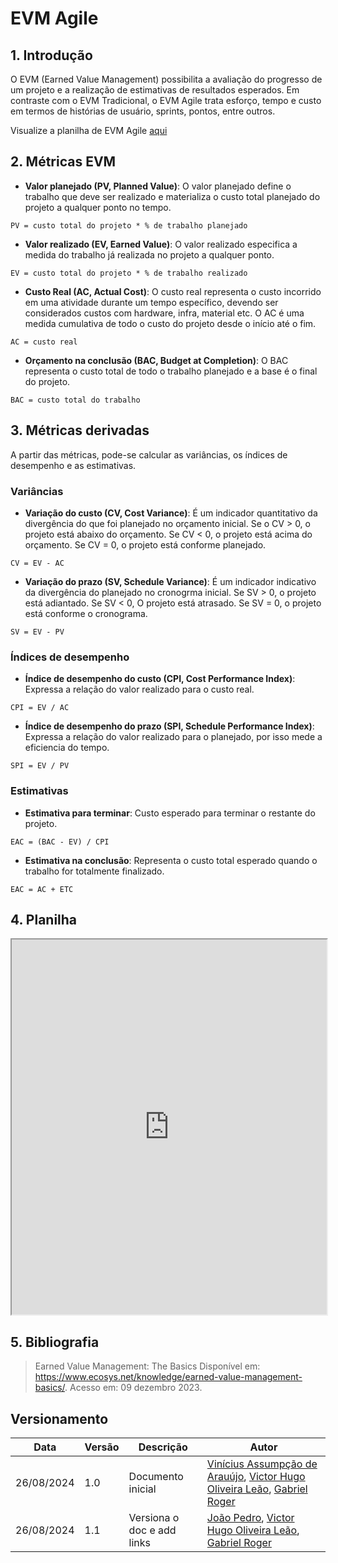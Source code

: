 # EVM Agile

## 1. Introdução

O EVM (Earned Value Management) possibilita a avaliação do progresso de um projeto e a realização de estimativas de resultados esperados. Em contraste com o EVM Tradicional, o EVM Agile trata esforço, tempo e custo em termos de histórias de usuário, sprints, pontos, entre outros.

Visualize a planilha de EVM Agile [aqui](https://docs.google.com/spreadsheets/d/1jQ9Ape1gFcj1VQheaT4nn0YhEND6HLzt9aNJVGmpbVQ/edit?usp=sharing)

## 2. Métricas EVM

-   **Valor planejado (PV, Planned Value)**: O valor planejado define o trabalho que deve ser realizado e materializa o custo total planejado do projeto a qualquer ponto no tempo.

`PV = custo total do projeto * % de trabalho planejado `

-   **Valor realizado (EV, Earned Value)**: O valor realizado especifica a medida do trabalho já realizada no projeto a qualquer ponto.

`EV = custo total do projeto * % de trabalho realizado`

-   **Custo Real (AC, Actual Cost)**: O custo real representa o custo incorrido em uma atividade durante um tempo específico, devendo ser considerados custos com hardware, infra, material etc. O AC é uma medida cumulativa de todo o custo do projeto desde o início até o fim.

`AC = custo real`

-   **Orçamento na conclusão (BAC, Budget at Completion)**: O BAC representa o custo total de todo o trabalho planejado e a base é o final do projeto.

`BAC = custo total do trabalho`

## 3. Métricas derivadas

A partir das métricas, pode-se calcular as variâncias, os índices de desempenho e as estimativas.

### Variâncias

-   **Variação do custo (CV, Cost Variance)**: É um indicador quantitativo da divergência do que foi planejado no orçamento inicial. Se o CV > 0, o projeto está abaixo do orçamento. Se CV < 0, o projeto está acima do orçamento. Se CV = 0, o projeto está conforme planejado.

`CV = EV - AC`

-   **Variação do prazo (SV, Schedule Variance)**: É um indicador indicativo da divergência do planejado no cronogrma inicial. Se SV > 0, o projeto está adiantado. Se SV < 0, O projeto está atrasado. Se SV = 0, o projeto está conforme o cronograma.

`SV = EV - PV`

### Índices de desempenho

-   **Índice de desempenho do custo (CPI, Cost Performance Index)**: Expressa a relação do valor realizado para o custo real.

`CPI = EV / AC`

-   **Índice de desempenho do prazo (SPI, Schedule Performance Index)**: Expressa a relação do valor realizado para o planejado, por isso mede a eficiencia do tempo.

`SPI = EV / PV`

### Estimativas

-   **Estimativa para terminar**: Custo esperado para terminar o restante do projeto.

`EAC = (BAC - EV) / CPI`

-   **Estimativa na conclusão**: Representa o custo total esperado quando o trabalho for totalmente finalizado.

`EAC = AC + ETC`

## 4. Planilha

<iframe iframe width=100% height=600 src="https://docs.google.com/spreadsheets/d/1jQ9Ape1gFcj1VQheaT4nn0YhEND6HLzt9aNJVGmpbVQ/edit?usp=sharing"></iframe>

## 5. Bibliografia

> Earned Value Management: The Basics Disponível em: https://www.ecosys.net/knowledge/earned-value-management-basics/. Acesso em: 09 dezembro 2023.

## Versionamento

| Data       | Versão | Descrição         | Autor       |
| ---------- | ------ | ----------------- | ----------- |
| 26/08/2024 | 1.0    | Documento inicial | [Vinícius Assumpção de Arauújo](github.com/viniman27), [Victor Hugo Oliveira Leão](https://github.com/victorleaoo),  [Gabriel Roger](https://github.com/GabrielRoger07)|
| 26/08/2024 | 1.1    | Versiona o doc e add links | [João Pedro](github.com/JoaoPedro0803), [Victor Hugo Oliveira Leão](https://github.com/victorleaoo),  [Gabriel Roger](https://github.com/GabrielRoger07)|
